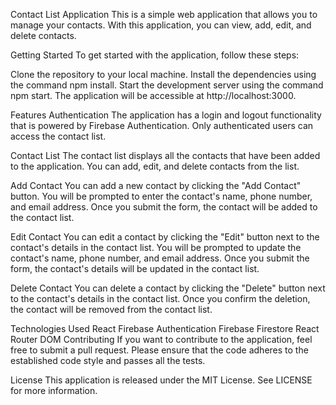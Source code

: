 Contact List Application
This is a simple web application that allows you to manage your contacts. With this application, you can view, add, edit, and delete contacts.

Getting Started
To get started with the application, follow these steps:

Clone the repository to your local machine.
Install the dependencies using the command npm install.
Start the development server using the command npm start.
The application will be accessible at http://localhost:3000.

Features
Authentication
The application has a login and logout functionality that is powered by Firebase Authentication. Only authenticated users can access the contact list.

Contact List
The contact list displays all the contacts that have been added to the application. You can add, edit, and delete contacts from the list.

Add Contact
You can add a new contact by clicking the "Add Contact" button. You will be prompted to enter the contact's name, phone number, and email address. Once you submit the form, the contact will be added to the contact list.

Edit Contact
You can edit a contact by clicking the "Edit" button next to the contact's details in the contact list. You will be prompted to update the contact's name, phone number, and email address. Once you submit the form, the contact's details will be updated in the contact list.

Delete Contact
You can delete a contact by clicking the "Delete" button next to the contact's details in the contact list. Once you confirm the deletion, the contact will be removed from the contact list.

Technologies Used
React
Firebase Authentication
Firebase Firestore
React Router DOM
Contributing
If you want to contribute to the application, feel free to submit a pull request. Please ensure that the code adheres to the established code style and passes all the tests.

License
This application is released under the MIT License. See LICENSE for more information.